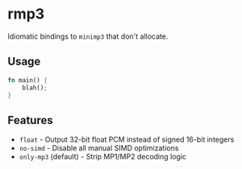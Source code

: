 # rmp3
Idiomatic bindings to `minimp3` that don't allocate.

## Usage
```rust
fn main() {
    blah();
}
```

## Features
- `float` - Output 32-bit float PCM instead of signed 16-bit integers
- `no-simd` - Disable all manual SIMD optimizations
- `only-mp3` (default) - Strip MP1/MP2 decoding logic
